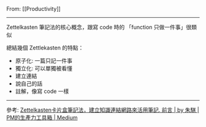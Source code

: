 From: [[Productivity]]

---

Zettelkasten 筆記法的核心概念，跟寫 code 時的 「function 只做一件事」很類似

總結幾個 Zettlekasten 的特點：

- 原子化: 一篇只記一件事
- 獨立化: 可以單獨被看懂
- 建立連結
- 說自己的話
- 註解，像寫 code 一樣


---

參考: [Zettelkasten卡片盒筆記法，建立知識連結網路來活用筆記. 前言 | by 朱騏 | PM的生產力工具箱 | Medium](https://medium.com/pm%E7%9A%84%E7%94%9F%E7%94%A2%E5%8A%9B%E5%B7%A5%E5%85%B7%E7%AE%B1/zettelkasten%E5%8D%A1%E7%89%87%E7%9B%92%E7%AD%86%E8%A8%98%E6%B3%95-%E5%BB%BA%E7%AB%8B%E7%9F%A5%E8%AD%98%E9%80%A3%E7%B5%90%E7%B6%B2%E8%B7%AF%E4%BE%86%E6%B4%BB%E7%94%A8%E7%AD%86%E8%A8%98-f85a91729521)